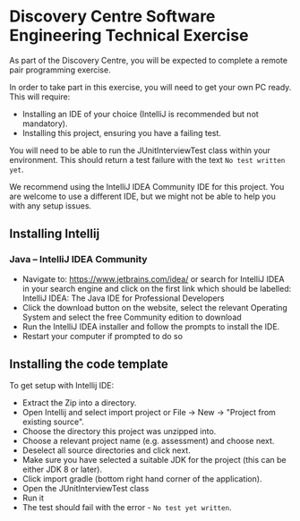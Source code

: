 # Discovery Centre Software Engineering Technical Exercise

As part of the Discovery Centre, you will be expected to complete a remote pair programming exercise.

In order to take part in this exercise, you will need to get your own PC ready. This will require:
* Installing an IDE of your choice (IntelliJ is recommended but not mandatory).
* Installing this project, ensuring you have a failing test.

You will need to be able to run the JUnitInterviewTest class within your environment. This should return a test failure with the text `No test written yet`.

We recommend using the IntelliJ IDEA Community IDE for this project. You are welcome to use a different IDE, but we might not be able to help you with any setup issues.

## Installing Intellij

### Java – IntelliJ IDEA Community

* Navigate to: https://www.jetbrains.com/idea/ or search for IntelliJ IDEA in your search engine and click on the first link which should be labelled: IntelliJ IDEA: The Java IDE for Professional Developers
* Click the download button on the website, select the relevant Operating System and select the free Community edition to download
* Run the IntelliJ IDEA installer and follow the prompts to install the IDE.
* Restart your computer if prompted to do so

## Installing the code template

To get setup with Intellij IDE:
* Extract the Zip into a directory.
* Open Intellij and select import project or File -> New -> "Project from existing source".
* Choose the directory this project was unzipped into.
* Choose a relevant project name (e.g. assessment) and choose next.
* Deselect all source directories and click next.
* Make sure you have selected a suitable JDK for the project (this can be either JDK 8 or later).
* Click import gradle (bottom right hand corner of the application).
* Open the JUnitInterviewTest class
* Run it
* The test should fail with the error - `No test yet written`.

